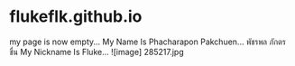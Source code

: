 # flukeflk.github.io
my page is now empty...
      My Name Is Phacharapon Pakchuen...
      พัชรพล ภักตรชื่น
      My Nickname Is Fluke...
 ![image] 285217.jpg